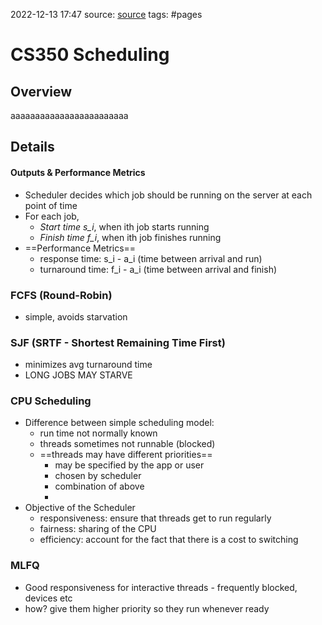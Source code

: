2022-12-13 17:47
source: [source]()
tags: #pages


# CS350 Scheduling


## Overview
aaaaaaaaaaaaaaaaaaaaaaaa

## Details

#### Outputs & Performance Metrics

- Scheduler decides which job should be running on the server at each point of time
- For each job,
	- *Start time s_i*, when ith job starts running
	- *Finish time f_i*, when ith job finishes running
- ==Performance Metrics==
	- response time: s_i - a_i (time between arrival and run)
	- turnaround time: f_i - a_i (time between arrival and finish)

### FCFS (Round-Robin)
- simple, avoids starvation


### SJF (SRTF - Shortest Remaining Time First)
- minimizes avg turnaround time
- LONG JOBS MAY STARVE


### CPU Scheduling
- Difference between simple scheduling model:
	- run time not normally known
	- threads sometimes not runnable (blocked)
	- ==threads may have different priorities==
		- may be specified by the app or user
		- chosen by scheduler
		- combination of above
		- 
- Objective of the Scheduler
	- responsiveness: ensure that threads get to run regularly
	- fairness: sharing of the CPU
	- efficiency: account for the fact that there is a cost to switching

### MLFQ
- Good responsiveness for interactive threads - frequently blocked, devices etc
- how? give them higher priority so they run whenever ready

